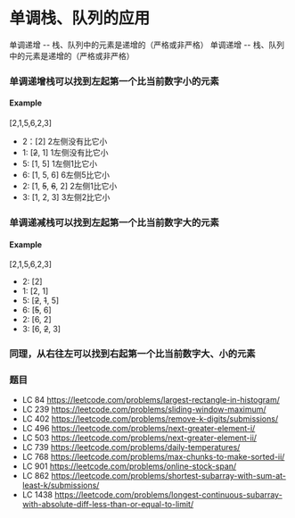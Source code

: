 #  单调栈、队列的应用

单调递增 -- 栈、队列中的元素是递增的（严格或非严格）
单调递增 -- 栈、队列中的元素是递增的（严格或非严格）

### 单调递增栈可以找到左起第一个比当前数字小的元素
#### Example
[2,1,5,6,2,3]
* 2：[2] 2左侧没有比它小
* 1: [~~2~~, 1] 1左侧没有比它小
* 5: [1, 5] 1左侧1比它小
* 6: [1, 5, 6] 6左侧5比它小
* 2: [1, ~~5~~, ~~6~~, 2] 2左侧1比它小
* 3: [1, 2, 3] 3左侧2比它小

### 单调递减栈可以找到左起第一个比当前数字大的元素
#### Example
[2,1,5,6,2,3]
* 2: [2]
* 1: [2, 1]
* 5: [~~2~~, ~~1~~, 5]
* 6: [~~5~~, 6]
* 2: [6, 2]
* 3: [6, ~~2~~, 3]

### 同理，从右往左可以找到右起第一个比当前数字大、小的元素

### 题目
* LC 84  https://leetcode.com/problems/largest-rectangle-in-histogram/
* LC 239 https://leetcode.com/problems/sliding-window-maximum/
* LC 402 https://leetcode.com/problems/remove-k-digits/submissions/
* LC 496 https://leetcode.com/problems/next-greater-element-i/
* LC 503 https://leetcode.com/problems/next-greater-element-ii/
* LC 739 https://leetcode.com/problems/daily-temperatures/
* LC 768 https://leetcode.com/problems/max-chunks-to-make-sorted-ii/
* LC 901 https://leetcode.com/problems/online-stock-span/
* LC 862 https://leetcode.com/problems/shortest-subarray-with-sum-at-least-k/submissions/
* LC 1438 https://leetcode.com/problems/longest-continuous-subarray-with-absolute-diff-less-than-or-equal-to-limit/
